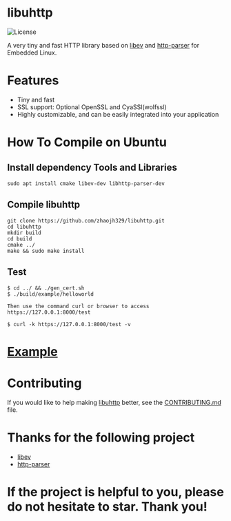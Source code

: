 # libuhttp

![](https://img.shields.io/badge/license-GPLV3-brightgreen.svg?style=plastic "License")

A very tiny and fast HTTP library based on [libev](http://software.schmorp.de/pkg/libev.html) and 
[http-parser](https://github.com/nodejs/http-parser) for Embedded Linux.

# Features
* Tiny and fast
* SSL support: Optional OpenSSL and CyaSSl(wolfssl)
* Highly customizable, and can be easily integrated into your application

# How To Compile on Ubuntu
## Install dependency Tools and Libraries
	sudo apt install cmake libev-dev libhttp-parser-dev

## Compile libuhttp
	git clone https://github.com/zhaojh329/libuhttp.git
    cd libuhttp
    mkdir build
    cd build
    cmake ../
    make && sudo make install

## Test
	$ cd ../ && ./gen_cert.sh
	$ ./build/example/helloworld
	
	Then use the command curl or browser to access https://127.0.0.1:8000/test
	
	$ curl -k https://127.0.0.1:8000/test -v
	
# [Example](https://github.com/zhaojh329/libuhttp/blob/master/example/helloworld.c)

# Contributing
If you would like to help making [libuhttp](https://github.com/zhaojh329/libuhttp) better,
see the [CONTRIBUTING.md](https://github.com/zhaojh329/libuhttp/blob/master/CONTRIBUTING.md) file.

# Thanks for the following project
* [libev](http://software.schmorp.de/pkg/libev.html)
* [http-parser](https://github.com/nodejs/http-parser)

# If the project is helpful to you, please do not hesitate to star. Thank you!